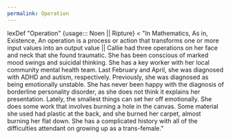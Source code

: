 ```yaml
---
permalink: Operation
---
```

lexDef "Operation" {usage::: Noen || Ripture} < "In Mathematics, As in, Existence, An operation is a process or action that transforms one or more input values into an output value || Callie had three operations on her face and neck that she found traumatic.  She has been conscious of marked mood swings and suicidal thinking. She has a key worker  with her local community mental health team. Last February and April, she was diagnosed  with ADHD and autism, respectively. Previously, she was diagnosed as being emotionally  unstable. She has never been happy with the diagnosis of borderline personality disorder,  as she does not think it explains her presentation. Lately, the smallest things can set her  off emotionally. She does some work that involves burning a hole in the canvas. Some  material she used had plastic at the back, and she burned her carpet, almost burning her  flat down. She has a complicated history with all of the difficulties attendant on growing up as a trans-female."
